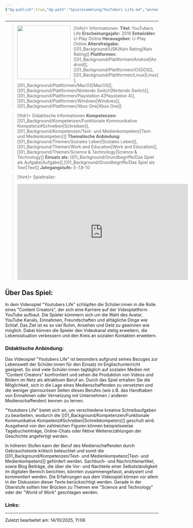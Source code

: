 ```yaml
---
{"dg-publish":true,"dg-path":"Spielesammlung/YouTubers Life.md","permalink":"/spielesammlung/you-tubers-life/","noteIcon":"2"}
---
```


---
>[!info]+ Informationen:
><img src="https://m.media-amazon.com/images/M/MV5BOTMxNmMzN2MtY2QxMC00OTk4LWE3ZGEtYjY1YmZkOTUyZGYwXkEyXkFqcGc@._V1_FMjpg_UX1000_.jpg" style="float:left;height:175px;padding-right:10px">**Titel:** YouTubers Life
>**Erscheinungsjahr:** 2016
>**Entwickler:** U-Play Online
>**Herausgeber:** U-Play Online
>**Altersfreigabe:** [[01_Background/USK/Kein Rating\|Kein Rating]]
>**Plattformen:** [[01_Background/Plattformen/Android\|Android]],[[01_Background/Plattformen/iOS\|iOS]],[[01_Background/Plattformen/Linux\|Linux]],[[01_Background/Plattformen/MacOS\|MacOS]],[[01_Background/Plattformen/Nintendo Switch\|Nintendo Switch]],[[01_Background/Plattformen/Playstation 4\|Playstation 4]],[[01_Background/Plattformen/Windows\|Windows]],[[01_Background/Plattformen/Xbox One\|Xbox One]]

>[!tldr]+ Didaktische Informationen
>**Kompetenzen:** [[01_Background/Kompetenzen/Funktionale Kommunikative Kompetenz#Schreiben\|Schreiben]],[[01_Background/Kompetenzen/Text- und Medienkompetenz\|Text- und Medienkompetenz]]
>**Thematische Anbindung:** [[01_Background/Themen/Soziales Leben\|Soziales Leben]],[[01_Background/Themen/Work and Education\|Work and Education]],[[01_Background/Themen/Science & Technology\|Science & Technology]]
>**Einsatz als:** [[01_Background/Grundbegriffe/Das Spiel als Aufgabe\|Aufgabe]],[[01_Background/Grundbegriffe/Das Spiel als Text\|Text]]
>**Jahrgangstufe:** 5-7,8-10

>[!hint]+ Spieltrailer:
><iframe width="560" height="315" src="https://www.youtube.com/embed/StGxjoJK6pU?si=JJG7AShHB7F2PUbr" title="YouTube video player" frameborder="0" allow="accelerometer; autoplay; clipboard-write; encrypted-media; gyroscope; picture-in-picture; web-share" referrerpolicy="strict-origin-when-cross-origin" allowfullscreen></iframe>


## Über Das Spiel:
In dem Videospiel "Youtubers Life" schlüpfen die Schüler:innen in die Rolle eines "Content Creators", der sich eine Karriere auf der Videoplattform YouTube aufbaut. Die Spieler kümmern sich um die Wahl des Avatar, YouTube Kanals, Einnahmen, Freundschaften und alltägliche Dinge wie Schlaf. Das Ziel ist es so viel Ruhm, Ansehen und Geld zu gewinnen wie möglich. Dabei können die Spieler den Videokanal stetig erweitern, die Lebenssituation verbessern und den Kreis an sozialen Kontakten erweitern.  
### Didaktische Anbindung:
Das Videospiel "Youtubers Life" ist besonders aufgrund seines Bezuges zur Lebenswelt der Schüler:innen für den Einsatz im Englischunterricht geeignet. So sind viele Schüler:innen tagtäglich auf sozialen Medien mit "Content Creators" konfrontiert und sehen die Produktion von Videos und Bildern im Netz als attraktiven Beruf an. Durch das Spiel erhalten Sie die Möglichkeit, sich in die Lage eines Medienschaffenden zu versetzten und die weniger glamourösen Seiten dieses Berufes (wie z.B. das Handhaben von Einnahmen oder Vernetzung mit Unternehmen / anderen Medienschaffenden) kennen zu lernen. 

 "Youtubers Life" bietet sich an, um verschiedene kreative Schreibaufgaben zu bearbeiten, wodurch die [[01_Background/Kompetenzen/Funktionale Kommunikative Kompetenz#Schreiben\|Schreibkompetenz]] geschult wird. Ausgehend von den zahlreichen Figuren können  beispielsweise Tagebucheinträge, Online-Chats oder fiktive Weitererzählungen der Geschichte angefertigt werden. 

In höheren Stufen kann der Beruf des Medienschaffenden durch Gebrauchstexte kritisch beleuchtet und somit die [[01_Background/Kompetenzen/Text- und Medienkompetenz\|Text- und Medienkompetenz]] gefördert werden. Sachbuch- und Nachrichtenartikel, sowie Blog Beiträge, die über die Vor- und Nachteile einer Selbstständigkeit im digitalen Bereich berichten, könnten zusammengefasst, analysiert und kommentiert werden. Die Erfahrungen aus dem Videospiel können vor allem in der Diskussion dieser Texte berücksichtigt werden. Gerade in der Oberstufe sollten hier Brücken zu Themen wie "Science and Technology" oder der "World of Work" geschlagen werden.
### Links:

---
Zuletzt bearbeitet am: 14/10/2025, 11:06